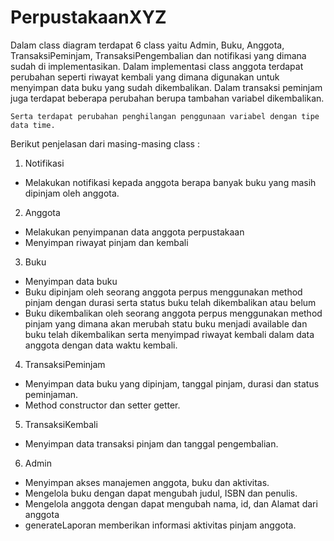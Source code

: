 # PerpustakaanXYZ

Dalam class diagram terdapat 6 class yaitu Admin, Buku, Anggota, TransaksiPeminjam, TransaksiPengembalian dan notifikasi yang dimana sudah di implementasikan.
	Dalam implementasi class anggota terdapat perubahan seperti riwayat kembali yang dimana digunakan untuk menyimpan data buku yang sudah dikembalikan. Dalam transaksi peminjam juga terdapat beberapa perubahan berupa tambahan variabel dikembalikan.

	Serta terdapat perubahan penghilangan penggunaan variabel dengan tipe data time.

Berikut penjelasan dari masing-masing class :
1.	Notifikasi
-	Melakukan notifikasi kepada anggota berapa banyak buku yang masih dipinjam oleh anggota.
2.	Anggota
-	Melakukan penyimpanan data anggota perpustakaan
-	Menyimpan riwayat pinjam dan kembali
3.	Buku
-	Menyimpan data buku
-	Buku dipinjam oleh seorang anggota perpus menggunakan method pinjam dengan durasi serta status buku telah dikembalikan atau belum
-	Buku dikembalikan oleh seorang anggota perpus menggunakan method pinjam yang dimana akan merubah statu buku menjadi available dan buku telah dikembalikan serta menyimpad riwayat kembali dalam data anggota dengan data waktu kembali.
4.	TransaksiPeminjam
-	Menyimpan data buku yang dipinjam, tanggal pinjam, durasi dan status peminjaman.
-	Method constructor dan setter getter.
5.	TransaksiKembali
-	Menyimpan data transaksi pinjam dan tanggal pengembalian.
6.	Admin
-	 Menyimpan akses manajemen anggota, buku dan aktivitas.
-	Mengelola buku dengan dapat mengubah judul, ISBN dan penulis.
-	Mengelola anggota dengan dapat mengubah nama, id, dan Alamat dari anggota
-	generateLaporan memberikan informasi aktivitas pinjam anggota.

